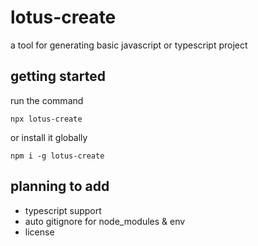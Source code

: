 # lotus-create

a tool for generating basic javascript or typescript project

## getting started

run the command

```
npx lotus-create
```

or install it globally

```
npm i -g lotus-create
```

## planning to add

- typescript support
- auto gitignore for node_modules & env
- license
